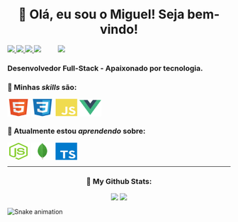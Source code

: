 <h1 align="center">👋 Olá, eu sou o Miguel! Seja bem-vindo!</h1>
<img align="right" width="390" src="https://user-images.githubusercontent.com/80494880/131232836-aa06d8cf-1fdd-4486-84fd-a7cdc6837589.gif">
<p>
  <a href="https://www.linkedin.com/in/miguel-s-ramos">
    <img src="https://img.shields.io/badge/-Linkedin-%230077B5?style=for-the-badge&logo=linkedin&logoColor=white" >
  </a>
  <a href="#">
    <img src="https://img.shields.io/badge/Portfólio-4285F4?style=for-the-badge&amp;logo=read-the-docs&amp;logoColor=white">
  </a>
  <a href="#">
    <img src="https://img.shields.io/badge/WhatsApp-25D366?style=for-the-badge&logo=whatsapp&logoColor=white" >
  </a>
  <a href="mailto:miguelsramos458@gmail.com">
    <img src="https://img.shields.io/badge/Gmail-D14836?style=for-the-badge&logo=gmail&logoColor=white" >
  </a>
</p>

### Desenvolvedor Full-Stack - Apaixonado por tecnologia.

### 🚀 Minhas *skills* são:
<div display="flex">
  <img align="center" height="40" width="50" src="https://raw.githubusercontent.com/devicons/devicon/master/icons/html5/html5-original.svg">
  <img align="center" height="40" width="50" src="https://raw.githubusercontent.com/devicons/devicon/master/icons/css3/css3-original.svg">
  <img align="center" height="40" width="50" src="https://raw.githubusercontent.com/devicons/devicon/master/icons/javascript/javascript-plain.svg">
  <img align="center" height="40" width="50" src="https://raw.githubusercontent.com/devicons/devicon/master/icons/vuejs/vuejs-original.svg">
</div>
  
### 🌱 Atualmente estou *aprendendo* sobre:
<div display="flex">
  <img align="center" height="40" width="50" src="https://raw.githubusercontent.com/devicons/devicon/master/icons/nodejs/nodejs-original.svg">
  <img align="center" height="40" width="50" src="https://raw.githubusercontent.com/devicons/devicon/master/icons/mongodb/mongodb-original.svg">
  <img align="center" height="40" width="50" src="https://raw.githubusercontent.com/devicons/devicon/master/icons/typescript/typescript-original.svg">
</div><hr>

<div align="center">
  <h3>📌 My Github Stats:</h3>
  <img height="182" src="https://github-readme-stats.vercel.app/api?username=miguel-sr&show_icons=true&theme=monokai&include_all_commits=true&count_private=true&bg_color=0,0a3d6a,041526&title_color=fff"/>
  <img height="182" src="https://github-readme-stats.vercel.app/api/top-langs/?username=miguel-sr&layout=compact&langs_count=7&theme=monokai"/>
</div>

![Snake animation](https://github.com/miguel-sr/miguel-sr/blob/output/github-contribution-grid-snake.svg)
